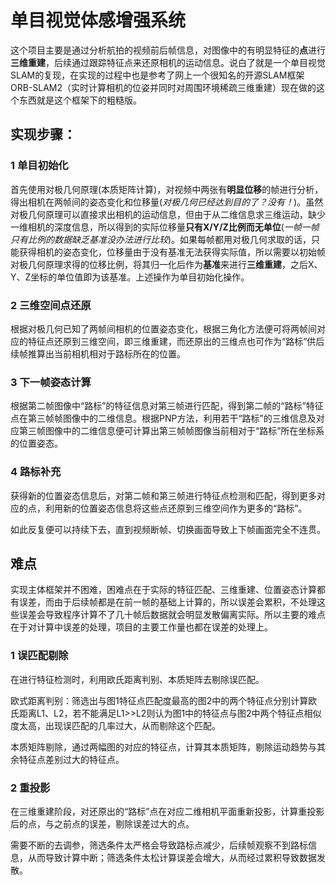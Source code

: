 # 单目视觉体感增强系统

​	这个项目主要是通过分析航拍的视频前后帧信息，对图像中的有明显特征的**点**进行**三维重建**，后续通过跟踪特征点来还原相机的运动信息。说白了就是一个单目视觉SLAM的复现，在实现的过程中也是参考了网上一个很知名的开源SLAM框架ORB-SLAM2（实时计算相机的位姿并同时对周围环境稀疏三维重建）现在做的这个东西就是这个框架下的粗糙版。

## 实现步骤：

### 1 单目初始化

​	首先使用对极几何原理(本质矩阵计算)，对视频中两张有**明显位移**的帧进行分析，得出相机在两帧间的姿态变化和位移量(*对极几何已经达到目的了？没有！*)。虽然对极几何原理可以直接求出相机的运动信息，但由于从二维信息求三维运动，缺少一维相机的深度信息，所以得到的实际位移量**只有X/Y/Z比例而无单位**(*一帧一帧只有比例的数据缺乏基准没办法进行比较*)。如果每帧都用对极几何求取的话，只能获得相机的姿态变化，位移量由于没有基准无法获得实际值，所以需要以初始帧对极几何原理求得的位移比例，将其归一化后作为**基准**来进行**三维重建**，之后X、Y、Z坐标的单位值即为该基准。上述操作为单目初始化操作。

### 2 三维空间点还原

​	根据对极几何已知了两帧间相机的位置姿态变化，根据三角化方法便可将两帧间对应的特征点还原到三维空间，即三维重建，而还原出的三维点也可作为“路标”供后续帧推算出当前相机相对于路标所在的位置。

### 3 下一帧姿态计算

​	根据第二帧图像中“路标”的特征信息对第三帧进行匹配，得到第二帧的“路标”特征点在第三帧帧图像中的二维信息。根据PNP方法，利用若干“路标”的三维信息及对应第三帧图像中的二维信息便可计算出第三帧帧图像当前相对于“路标”所在坐标系的位置姿态。

### 4 路标补充

​	获得新的位置姿态信息后，对第二帧和第三帧进行特征点检测和匹配，得到更多对应的点，利用新的位置姿态信息将这些点还原到三维空间作为更多的“路标”。

​	如此反复便可以持续下去，直到视频断帧、切换画面导致上下帧画面完全不连贯。

## 难点

​	实现主体框架并不困难，困难点在于实际的特征匹配、三维重建、位置姿态计算都有误差，而由于后续帧都是在前一帧的基础上计算的，所以误差会累积，不处理这些误差会导致程序计算不了几十帧后数据就会明显发散偏离实际。所以主要的难点在于对计算中误差的处理，项目的主要工作量也都在误差的处理上。

### 1 误匹配剔除

  在进行特征检测时，利用欧氏距离判别、本质矩阵去剔除误匹配。

​	欧式距离判别：筛选出与图1特征点匹配度最高的图2中的两个特征点分别计算欧氏距离L1、L2，若不能满足L1>>L2则认为图1中的特征点与图2中两个特征点相似度太高，出现误匹配的几率过大，从而剔除这个匹配。

​	本质矩阵剔除，通过两幅图的对应的特征点，计算其本质矩阵，剔除运动趋势与其余特征点差别过大的特征点。

### 2 重投影

​	在三维重建阶段，对还原出的“路标”点在对应二维相机平面重新投影，计算重投影后的点，与之前点的误差，剔除误差过大的点。

需要不断的去调参，筛选条件太严格会导致路标点减少，后续帧观察不到路标信息，从而导致计算中断；筛选条件太松计算误差会增大，从而经过累积导致数据发散。 

